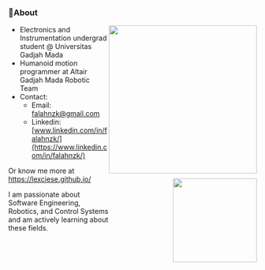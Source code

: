
### 🌱About
<div style="float: right; display: flex; flex-direction: column; align-items: flex-end; gap: 10px;">
  <img src="https://i.giphy.com/media/v1.Y2lkPTc5MGI3NjExemhoM2VzYW5kaWU4bnlubzI4ZHR5dzdzcmxqc2V6MGllOTRmN3U1ZCZlcD12MV9pbnRlcm5hbF9naWZfYnlfaWQmY3Q9Zw/JPcmNWh80RM7f74dOn/giphy.gif" width="300px">
  <img src="https://c.tenor.com/uKelfiTDlWAAAAAC/tenor.gif" width="170px">
</div>


- Electronics and Instrumentation undergrad student @ Universitas Gadjah Mada
- Humanoid motion programmer at Altair Gadjah Mada Robotic Team 
- Contact:
  - Email: falahnzk@gmail.com
  - Linkedin: [www.linkedin.com/in/falahnzk/](https://www.linkedin.com/in/falahnzk/)

Or know me more at https://lexciese.github.io/

I am passionate about Software Engineering, Robotics, and Control Systems and am actively learning about these fields.
